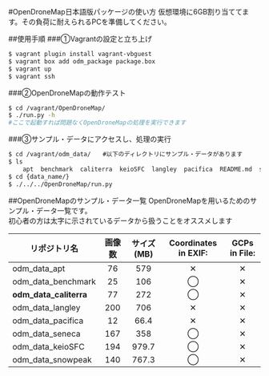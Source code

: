 #OpenDroneMap日本語版パッケージの使い方
仮想環境に6GB割り当ててます。その負荷に耐えられるPCを準備してください。

##使用手順
###①Vagrantの設定と立ち上げ
```bash
$ vagrant plugin install vagrant-vbguest
$ vagrant box add odm_package package.box
$ vagrant up
$ vagrant ssh
```

###②OpenDroneMapの動作テスト
```bash
$ cd /vagrant/OpenDroneMap/
$ ./run.py -h
#ここで起動すれば問題なくOpenDroneMapの処理を実行できます
```

###③サンプル・データにアクセスし、処理の実行
```bash
$ cd /vagrant/odm_data/　　#以下のディレクトリにサンプル・データがあります
$ ls
	apt  benchmark  caliterra  keioSFC  langley  pacifica  README.md  seneca  snowpeak
$ cd {data_name/}
$ ./../../OpenDroneMap/run.py
```

##OpenDroneMapのサンプル・データ一覧
OpenDroneMapを用いるためのサンプル・データ一覧です。  
初心者の方は太字に示されているデータから扱うことをオススメします

リポジトリ名 | 画像数 | サイズ (MB) | Coordinates in EXIF: | GCPs in File:
------|:----------:|:-----------:|:----------------------:|:---------------:
odm_data_apt | 76 | 579 | ✕ | ✕
odm_data_benchmark | 25 | 106 | ◯ | ✕
**odm_data_caliterra** | 77 | 272 | ◯ | ✕
odm_data_langley | 200 | 706 | ✕ | ✕
odm_data_pacifica | 12 | 66.4 | ✕ | ✕
odm_data_seneca | 167 | 358 | ◯ | ✕
odm_data_keioSFC | 194 | 979.7 |  ◯ | ✕
odm_data_snowpeak | 140 | 767.3 |  ◯ | ✕